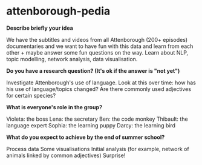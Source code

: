 # attenborough-pedia

**Describe briefly your idea**

We have the subtitles and videos from all Attenborough (200+ episodes) documentaries and we want to have fun with this data and learn from each other + maybe answer some fun questions on the way. Learn about NLP, topic modelling, network analysis, data visualisation.

**Do you have a research question? (It's ok if the answer is "not yet")**

Investigate Attenborough's use of language.
Look at this over time: how has his use of language/topics changed?
Are there commonly used adjectives for certain species?

**What is everyone's role in the group?**

Violeta: the boss
Lena: the secretary
Ben: the code monkey
Thibault: the language expert
Sophia: the learning puppy
Darcy: the learning bird

**What do you expect to achieve by the end of summer school?**

Process data
Some visualisations
Initial analysis (for example, network of animals linked by common adjectives)
Surprise!
